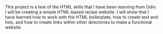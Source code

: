 This project is a test of the HTML skills that I have been learning from Odin. I will be creating a simple HTML-based recipe website. I will show that I have learned how to work with the HTML boilerplate, how to create text and lists, and how to create links within other directories to make a functional website.